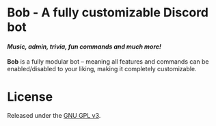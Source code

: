 # Bob - A fully customizable Discord bot
#### *Music, admin, trivia, fun commands and much more!*

**Bob** is a fully modular bot – meaning all features and commands can be enabled/disabled to your liking, making it completely customizable.  

# License

Released under the [GNU GPL v3](LICENSE).

